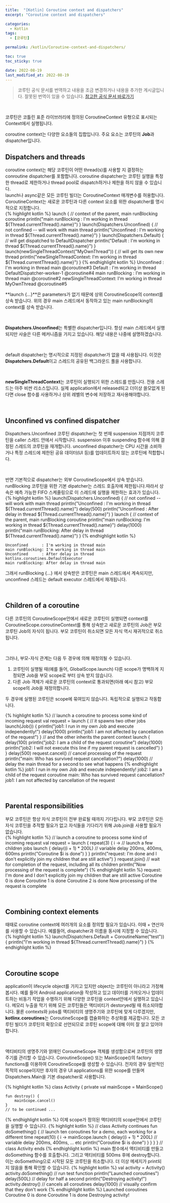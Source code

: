 ```yaml
---
title:  "[Kotlin] Coroutine context and dispatchers"
excerpt: "Coroutine context and dispatchers"

categories:
  - Kotlin
tags:
  - [코루틴]

permalink: /kotlin/Coroutine-context-and-dispatchers/

toc: true
toc_sticky: true

date: 2022-08-19
last_modified_at: 2022-08-19
---
```

> 코루틴 공식 문서를 번역하고 내용을 조금 변경하거나 내용을 추가한 게시글입니다. 잘못된 번역이 있을 수 있습니다.
> [참고한 공식 문서 바로가기](https://kotlinlang.org/docs/coroutine-context-and-dispatchers.html)

<br>

코루틴은 코틀린 표준 라이브러리에 정의된 CoroutineContext 유형으로 표시되는 Context에서 실행됩니다.   

coroutine context는 다양한 요소들의 집합입니다. 주요 요소는 코루틴의 **Job**과 dispatcher입니다.

## Dispatchers and threads
coroutine context는 해당 코루틴이 어떤 thread(s)를 사용할 지 결정하는 conroutine dispatcher를 포함합니다. coroutine dispatcher는 코루틴 실행을 특정한 thread로 제한하거나 thread pool로 dispatch하거나 제한을 하지 않을 수 있습니다.   
launch나 async같은 모든 코루틴 빌더는 CoroutineContext 매개변수를 허용합니다. CoroutineContext는 새로운 코루틴과 다른 context 요소를 위한 dispatcher를 명시적으로 지정합니다.   
{% highlight kotlin %}
launch { // context of the parent, main runBlocking coroutine
    println("main runBlocking      : I'm working in thread ${Thread.currentThread().name}")
}
launch(Dispatchers.Unconfined) { // not confined -- will work with main thread
    println("Unconfined            : I'm working in thread ${Thread.currentThread().name}")
}
launch(Dispatchers.Default) { // will get dispatched to DefaultDispatcher 
    println("Default               : I'm working in thread ${Thread.currentThread().name}")
}
launch(newSingleThreadContext("MyOwnThread")) { // will get its own new thread
    println("newSingleThreadContext: I'm working in thread ${Thread.currentThread().name}")
}
{% endhighlight kotlin %}
    Unconfined            : I'm working in thread main @coroutine#3
    Default               : I'm working in thread DefaultDispatcher-worker-1 @coroutine#4
    main runBlocking      : I'm working in thread main @coroutine#2
    newSingleThreadContext: I'm working in thread MyOwnThread @coroutine#5

**launch {...}**은 parameters가 없기 때문에 상위 CoroutineScope의 context를 상속 받습니다. 위의 경우 main 스레드에서 동작하고 있는 main runBlocking의 context를 상속 받습니다.   

<br>

**Dispatchers.Unconfined**는 특별한 dispatcher입니다. 항상 main 스레드에서 실행되지만 사슬은 다른 메커니즘을 가지고 있습니다. 해당 내용은 나중에 설명하겠습니다.

<br>

default dispatcher는 명시적으로 지정된 dispatcher가 없을 때 사용됩니다. 이것은 **Dispatchers.Default**이고 스레드의 공유된 백그라운드 풀을 사용합니다.

<br>

**newSingleThreadContext**는 코루틴이 실행되기 위한 스레드를 만듭니다. 전용 스레드는 아주 비싼 리소스입니다. 실제 application에서 released되고 더이상 쓸모없게 된다면 close 함수를 사용하거나 상위 레벨의 변수에 저장하고 재사용해야합니다.

<br>

## Unconfined vs confined dispatcher
Dispatchers.Unconfined 코루틴 dispatcher는 첫 번재 suspension 지점까지 코루틴을 caller 스레드 안에서 시작합니다. suspension 이후 suspending 함수에 의해 결정된 스레드의 코루틴을 재개합니다. unconfined dispatcher는 CPU 시간을 소비하거나 특정 스레드에 제한된 공유 데이터(UI 등)를 업데이트하지 않는 코루틴에 적합합니다.

<br>

반면 기본적으로 dispatcher는 외부 CoroutineScope에서 상속 받습니다. runBlocking 코루틴을 위한 기본 dipatcher는 스레드 호출자에 제한됩니다.따라서 상속은 예측 가능한 FIFO 스케줄링으로 이 스레드에 실행을 제한하는 효과가 있습니다.
{% highlight kotlin %}
launch(Dispatchers.Unconfined) { // not confined -- will work with main thread
    println("Unconfined      : I'm working in thread ${Thread.currentThread().name}")
    delay(500)
    println("Unconfined      : After delay in thread ${Thread.currentThread().name}")
}
launch { // context of the parent, main runBlocking coroutine
    println("main runBlocking: I'm working in thread ${Thread.currentThread().name}")
    delay(1000)
    println("main runBlocking: After delay in thread ${Thread.currentThread().name}")
}
{% endhighlight kotlin %}


    Unconfined      : I'm working in thread main
    main runBlocking: I'm working in thread main
    Unconfined      : After delay in thread kotlinx.coroutines.DefaultExecutor
    main runBlocking: After delay in thread main

그래서 runBlocking {...} 에서 상속받은 코루틴은 main 스레드에서 계속되지만, unconfined 스레드는 default executor 스레드에서 재개됩니다.

<br>

## Children of a coroutine
다른 코루틴의 CoroutineScope안에서 새로운 코루틴이 실행되면 context를 CoroutineScope.coroutineContext를 통해 상속받고 새로운 코루틴의 Job은 부모 코루틴 Job의 자식이 됩니다. 부모 코루틴이 취소되면 모든 자식 역시 재귀적으로 취소됩니다.

<br>

그러나, 부모-자식 관계는 다음 두 경우에 의해 재정의될 수 있습니다.

1. 코루틴이 실행될 때(예를 들어, GlobalScope.launch) 다른 scope가 명백하게 지정되면 Job을 부모 scope로 부터 상속 받지 않습니다.
2. 다른 Job 객체가 새로운 코루틴의 context로 통과되면(아래 예시 참고) 부모 scope의 Job을 재정의합니다.

두 경우에 실행된 코루틴은 scope에 묶여있지 않습니다. 독립적으로 실행되고 작동합니다.

{% highlight kotlin %}
// launch a coroutine to process some kind of incoming request
val request = launch {
    // it spawns two other jobs
    launch(Job()) { 
        println("job1: I run in my own Job and execute independently!")
        delay(1000)
        println("job1: I am not affected by cancellation of the request")
    }
    // and the other inherits the parent context
    launch {
        delay(100)
        println("job2: I am a child of the request coroutine")
        delay(1000)
        println("job2: I will not execute this line if my parent request is cancelled")
    }
}
delay(500)
request.cancel() // cancel processing of the request
println("main: Who has survived request cancellation?")
delay(1000) // delay the main thread for a second to see what happens
{% endhighlight kotlin %}
    job1: I run in my own Job and execute independently!
    job2: I am a child of the request coroutine
    main: Who has survived request cancellation?
    job1: I am not affected by cancellation of the request

<br>

## Parental responsibilities
부모 코루틴은 항상 자식 코루틴이 전부 완료될 때까지 기다립니다. 부모 코루틴은 모든 자식 코루틴을 추적할 필요가 없고 자식들을 기다리기 위해 Job.join을 사용할 필요가 없습니다.   
{% highlight kotlin %}
// launch a coroutine to process some kind of incoming request
val request = launch {
    repeat(3) { i -> // launch a few children jobs
        launch  {
            delay((i + 1) * 200L) // variable delay 200ms, 400ms, 600ms
            println("Coroutine $i is done")
        }
    }
    println("request: I'm done and I don't explicitly join my children that are still active")
}
request.join() // wait for completion of the request, including all its children
println("Now processing of the request is complete")
{% endhighlight kotlin %}
    request: I'm done and I don't explicitly join my children that are still active
    Coroutine 0 is done
    Coroutine 1 is done
    Coroutine 2 is done
    Now processing of the request is complete

<br>

## Combining context elements
때때로 coroutine context에 여러개의 요소를 정의할 필요가 있습니다. 이때 + 연산자를 사용할 수 있습니다. 예를들어, dispatcher과 이름을 동시에 지정할 수 있습니다.
{% highlight kotlin %}
launch(Dispatchers.Default + CoroutineName("test")) {
    println("I'm working in thread ${Thread.currentThread().name}")
}
{% endhighlight kotlin %}

<br>

## Coroutine scope
application이 lifecycle object를 가지고 있지만 object는 코루틴이 아니라고 가정해봅시다. 예를 들어 Android application을 작성하고 있고 데이터를 가져오거나 업데이트하는 비동기 작업을 수행하기 위해 다양한 코루틴을 context안에서 실행하고 있습니다. 메모리 누출을 막기 위해 모든 코루틴들은 액티비티가 destoryed될 때 취소되야합니다. 물론 contexts와 jobs를 액티비티의 생명주기와 코루틴에 맞게 다루겠지만, **kotlinx.coroutines**는 CoroutineScope를 캡슐화하는 추상화를 제공합니다. 모든 코루틴 빌더가 코루틴의 확장으로 선언되므로 코루틴 scope에 대해 이미 잘 알고 있어야합니다.

<br>

액티비티의 생명주기와 얽매인 CoroutineScope 객체를 생성함으로써 코루틴의 생명주기를 관리할 수 있습니다. CoroutineScope() 또는 MainScope()의 factory functions를 이용하여 CoroutineScope를 생성할 수 있습니다. 전자의 경우 일반적인 목적의 scope이지만 후자의 경우 UI applications를 위한 scope를 만들며 Dispatchers.Main을 기본 dispatcher로 사용합니다.

{% highlight kotlin %}
class Activity {
    private val mainScope = MainScope()

    fun destroy() {
        mainScope.cancel()
    }
    // to be continued ...
{% endhighlight kotlin %}
이제 scope가 정의된 액티비티의 scope안에서 코루틴을 실행할 수 있습니다. 
{% highlight kotlin %}
// class Activity continues
    fun doSomething() {
        // launch ten coroutines for a demo, each working for a different time
        repeat(10) { i ->
            mainScope.launch {
                delay((i + 1) * 200L) // variable delay 200ms, 400ms, ... etc
                println("Coroutine $i is done")
            }
        }
    }
} // class Activity ends
{% endhighlight kotlin %}
main 함수에서 액티비티를 만들고 doSomething 함수를 호출합니다. 그리고 액티비티를 500ms 후에 destroy합니다. 이는 doSomething으로 시작된 모둔 코루틴을 취소합니다. 더 이상 메세지가 print되지 않음을 통해 확인할 수 있습니다.
{% highlight kotlin %}
val activity = Activity()
activity.doSomething() // run test function
println("Launched coroutines")
delay(500L) // delay for half a second
println("Destroying activity!")
activity.destroy() // cancels all coroutines
delay(1000) // visually confirm that they don't work
{% endhighlight kotlin %}
    Launched coroutines
    Coroutine 0 is done
    Coroutine 1 is done
    Destroying activity!
